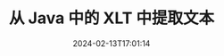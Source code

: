 ---
############################# Static ############################
layout: "auto-gen-parser"
date: 2024-02-13T17:01:14
draft: false
otherformats: ott pdf pps ppsx ppt pptx rtf tex vdx vsdm vsdx vssm vssx vstm vstx vsx

############################# Head ############################
head_title: "从 Java 中的 XLT 中提取文本"
head_description: "从 Java 中的文档文件中快速提取文本。"

############################# Header ############################
title: "从 Java 中的 XLT 中提取文本"
description: "使用几行 Java 代码从 XLT 中提取文本。"
bg_image: "https://cms.admin.containerize.com/templates/aspose/App_Themes/V3/images/bg/header1.png"
bg_overlay: false
button:
    enable: true
    icon: "fas fa-arrow-down"
    label: "下载免费试用版"
    link: "https://downloads.groupdocs.com/parser/java"

############################# SubMenu ############################
submenu:
    enable: true

    left:
        img_alt: "GroupDocs.Parser for Java"
        image: "https://cms.admin.containerize.com/templates/groupdocs/images/product-logos/90x90-noborder/groupdocs-parser-java.png"
        product: "GroupDocs.Parser"
        platform: "Java"

    middle:
        button:

            # button loop
            - link: "https://apireference.groupdocs.com/parser/java"
              text: "API参考"

            # button loop
            - link: "https://github.com/groupdocs-parser"
              text: "代码示例"

            # button loop
            - link: "https://products.groupdocs.app/parser/family"
              text: "现场演示"

            # button loop
            - link: "https://purchase.groupdocs.com/pricing/parser/java"
              text: "价钱"

    right:
        link_download: "https://downloads.groupdocs.com/parser"
        link_learn: "https://docs.groupdocs.com/parser/java"
        link_buy: "https://purchase.groupdocs.com"

############################# About ############################
about:
    enable: true
    title: "如何从 XLT 文件 Java API 中提取文本？"
    content: |
        [GroupDocs.Parser for Java](/zh/parser/java/) 是一个文本、图像和元数据提取器 API，支持 50 多种流行的文档类型，有助于构建具有解析原始、结构化和格式化文本功能的业务应用程序。它还支持使用预定义模板解析文档，并允许快速、准确地从发票和其他典型文档中提取复杂数据。 GroupDocs.Parser for Java 使您能够从所有流行格式的受密码保护的文件中提取文本和元数据，包括Word 处理文档、Excel 电子表格、PowerPoint 演示文稿、OneNote、PDF 文件和 ZIP 存档。
        
        GroupDocs.Parser API 是需要文件文本提取功能的企业解决方案的正确选择。这些 API 在所有主要操作系统和平台（包括 Java runtime: J2SE 6.0 and above）上均得到良好支持。

############################# Steps ############################
steps:
    enable: true
    title_left: "从 Java 中的 XLT 中提取文本"
    content_left: |
        [GroupDocs.Parser for Java](/zh/parser/java/) 让 Java 开发者只需执行几个简单的步骤即可轻松从 XLT 文件中提取文本。
        
        * 实例化初始文档的 [Parser](https://reference.groupdocs.com/java/parser/com.groupdocs.parser/Parser) 对象；
        * 调用 [getText](https://reference.groupdocs.com/parser/java/com.groupdocs.parser/parser/#getText--) 方法并获取 [TextReader](https://reference.groupdocs.com/java/parser/com.groupdocs.parser.data/TextReader) 对象；
        * 检查 reader 是否不为*null*（文档支持文本提取）；
        * 阅读读者的文字。

    title_right: "了解有关文本提取的更多信息"
    content_right: |
        * <a href="https://docs.groupdocs.com/parser/java/extract-text-in-accurate-mode/">如何在精确模式下提取文本</a>
        * <a href="https://docs.groupdocs.com/parser/java/extract-text-in-raw-mode/">如何在原始模式下提取文本</a>
 
    code: |
     {{% parser/additional-styles %}}
     {{< parser/code-parser title="如何使用 Java 示例代码从 XLT 文件中提取文本">}}

        ```java    
        // 使用 GroupDocs.Parser API 从 XLT 文件中提取文本
        // 创建 Parser 类的实例
        try (Parser parser = new Parser(filePath)) {
            // 将文本提取到阅读器中
            try (TextReader reader = parser.getText()) {
                // 打印文档中的文本
                // 如果不支持文本提取，则 reader 为空
                System.out.println(reader == null ? "不支持文本提取" : reader.readToEnd());
            }
        }
        ```
     {{< /parser/code-parser >}}

############################# More ############################
more:
    enable: true
    title_left: "系统要求"
    content_left: |
        GroupDocs.Parser for Java 所有主要平台和操作系统均支持 API。在执行下面的代码之前，请确保您的系统上安装了以下先决条件。
        
        * 操作系统：Microsoft Windows、Linux、MacOS
        * 开发环境：NetBeans, Intellij IDEA, Eclipse, etc.
        * 构架
        * 从 [Maven](https://repository.groupdocs.com/webapp/#/artifacts/browse/tree/General/repo/com/groupdocs/groupdocs-parser) 下载最新版本的 GroupDocs.Parser for Java

    title_right: "为什么使用GroupDocs.Parser for Java"
    content_right: |
        * 支持从任何支持的文档中提取纯文本    
        * 通过用户定义的模板解析文档    
        * 全面支持结构化文本提取    
        * 通过关键字和正则表达式进行文本搜索    
        * 提取格式化文本、元数据、图像、容器和附件    
        * 提取某些支持的文档格式的目录    
        * 从 PDF 文档解析表单数据    
        * 从文档中提取超链接   

############################# Demos ############################
demos:
    enable: true
    title: "现场演示 - 从 XLT 在线提取文本"
    content: |
       立即访问 [GroupDocs.Parser 现场演示](https://products.groupdocs.app/parser/text/xlt) 网站，从 XLT 文件中提取文本。
       现场演示有以下好处。
        
############################# About Formats ############################
about_formats:
    enable: true

############################# More Formats ############################
more_formats:
    enable: true
    title: "从其他文档格式中提取文本"
    content: |
        Java 用于文件格式和图像的文档解析和文本提取 API。提取一些流行文件格式的数据，如下所述。

############################# Back to top ###############################
back_to_top:
    enable: true
---
